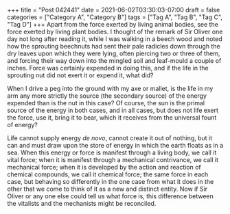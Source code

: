 +++
title = "Post 042441"
date = 2021-06-02T03:30:03-07:00
draft = false
categories = ["Category A", "Category B"]
tags = ["Tag A", "Tag B", "Tag C", "Tag D"]
+++
Apart from the force exerted by living animal bodies, see the force exerted by living plant bodies. I thought of the remark of Sir Oliver one day not long after reading it, while I was walking in a beech wood and noted how the sprouting beechnuts had sent their pale radicles down through the dry leaves upon which they were lying, often piercing two or three of them, and forcing their way down into the mingled soil and leaf-mould a couple of inches. Force was certainly expended in doing this, and if the life in the sprouting nut did not exert it or expend it, what did?

When I drive a peg into the ground with my axe or mallet, is the life in my arm any more strictly the source (the secondary source) of the energy expended than is the nut in this case? Of course, the sun is the primal source of the energy in both cases, and in all cases, but does not life exert the force, use it, bring it to bear, which it receives from the universal fount of energy?

Life cannot supply energy _de novo_, cannot create it out of nothing, but it can and must draw upon the store of energy in which the earth floats as in a sea. When this energy or force is manifest through a living body, we call it vital force; when it is manifest through a mechanical contrivance, we call it mechanical force; when it is developed by the action and reaction of chemical compounds, we call it chemical force; the same force in each case, but behaving so differently in the one case from what it does in the other that we come to think of it as a new and distinct entity. Now if Sir Oliver or any one else could tell us what force is, this difference between the vitalists and the mechanists might be reconciled.
